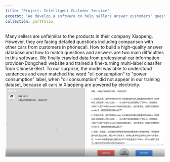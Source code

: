 ```yaml
---
title: "Project: Intelligent Customer Service"
excerpt: "We develop a software to help sellers answer customers' questions about Xiaopeng Car. A multi-label classifier is trained to handle 80 thousand sentenses crawed in Dongchedi website. <br/><img src='/images/xiaopeng.png'>"
collection: portfolio
---
```


Many sellers are unfaimilar to the products in their company Xiaopeng. However, they are facing detailed questions including comparison with other cars from customers in phonecall. How to build a high-quality answer database and how to match questions and answers are two main difficulties in this software. We finally crawled data from professional car information provider-Dongchedi website and trained a fine-turning multi-label classifer from Chinese-Bert. To our surprise, the model was able to understood sentences and even matched the word "oil consumption" to "power consumption" label, when "oil consumption" did not appear in our training dataset, because all cars in Xiaopeng are powered by electricity.<br/><img src='/images/xiaopeng.png'>
